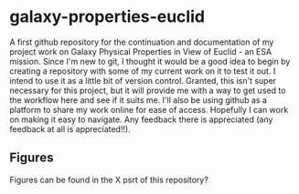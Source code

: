 # galaxy-properties-euclid
A first github repository for the continuation and documentation of my project work on Galaxy Physical Properties in View of Euclid - an ESA mission.
Since I'm new to git, I thought it would be a good idea to begin by creating a repository with some of my current work on it to test it out. I intend to use it as a little bit of version control. Granted, this isn't super necessary for this project, but it will provide me with a way to get used to the workflow here and see if it suits me.
I'll also be using github as a platform to share my work online for ease of access. Hopefully I can work on making it easy to navigate. Any feedback there is appreciated (any feedback at all is appreciated!!). 
## Figures
Figures can be found in the X psrt of this repository?
